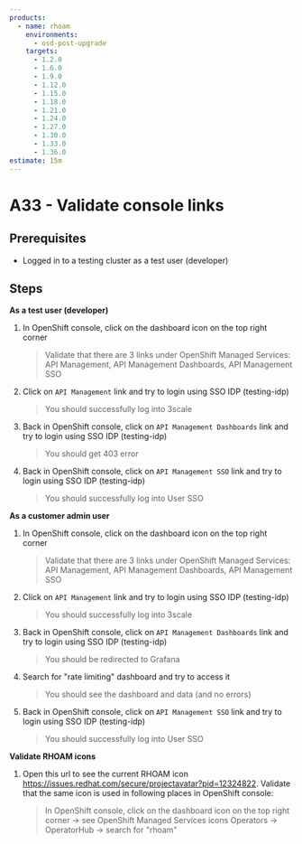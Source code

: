 ```yaml
---
products:
  - name: rhoam
    environments:
      - osd-post-upgrade
    targets:
      - 1.2.0
      - 1.6.0
      - 1.9.0
      - 1.12.0
      - 1.15.0
      - 1.18.0
      - 1.21.0
      - 1.24.0
      - 1.27.0
      - 1.30.0
      - 1.33.0
      - 1.36.0
estimate: 15m
---
```


# A33 - Validate console links

## Prerequisites

- Logged in to a testing cluster as a test user (developer)

## Steps

**As a test user (developer)**

1. In OpenShift console, click on the dashboard icon on the top right corner
   > Validate that there are 3 links under OpenShift Managed Services: API Management, API Management Dashboards, API Management SSO
2. Click on `API Management` link and try to login using SSO IDP (testing-idp)
   > You should successfully log into 3scale
3. Back in OpenShift console, click on `API Management Dashboards` link and try to login using SSO IDP (testing-idp)
   > You should get 403 error
4. Back in OpenShift console, click on `API Management SSO` link and try to login using SSO IDP (testing-idp)
   > You should successfully log into User SSO

**As a customer admin user**

1. In OpenShift console, click on the dashboard icon on the top right corner
   > Validate that there are 3 links under OpenShift Managed Services: API Management, API Management Dashboards, API Management SSO
2. Click on `API Management` link and try to login using SSO IDP (testing-idp)
   > You should successfully log into 3scale
3. Back in OpenShift console, click on `API Management Dashboards` link and try to login using SSO IDP (testing-idp)
   > You should be redirected to Grafana
4. Search for "rate limiting" dashboard and try to access it
   > You should see the dashboard and data (and no errors)
5. Back in OpenShift console, click on `API Management SSO` link and try to login using SSO IDP (testing-idp)
   > You should successfully log into User SSO

**Validate RHOAM icons**

1. Open this url to see the current RHOAM icon https://issues.redhat.com/secure/projectavatar?pid=12324822. Validate that the same icon is used in following places in OpenShift console:
   > In OpenShift console, click on the dashboard icon on the top right corner -> see OpenShift Managed Services icons
   > Operators -> OperatorHub -> search for "rhoam"
